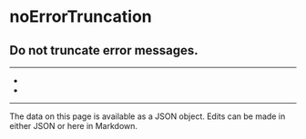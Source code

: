 <!-- Important! Do not modify comment blocks. They are necessary for the transformer to work properly -->

<!-- title -->
# noErrorTruncation

<!-- shortDescription -->
Do not truncate error messages.
---

<!-- extendedDescription -->

---

<!-- references -->
- []()
- []()
---

<!-- footer -->
The data on this page is available as a JSON object. Edits can be made in either JSON or here in Markdown.
